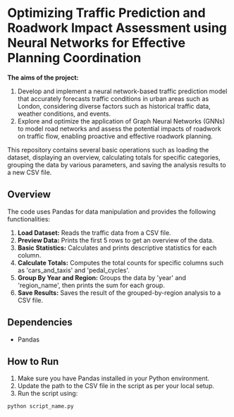 # Optimizing Traffic Prediction and Roadwork Impact Assessment using Neural Networks for Effective Planning Coordination

**The aims of the project:**

1. Develop and implement a neural network-based traffic prediction model that accurately forecasts traffic conditions in urban areas such as London, considering diverse factors such as historical traffic data, weather conditions, and events.
2.	Explore and optimize the application of Graph Neural Networks (GNNs) to model road networks and assess the potential impacts of roadwork on traffic flow, enabling proactive and effective roadwork planning.


This repository contains several basic operations such as loading the dataset, displaying an overview, calculating totals for specific categories, grouping the data by various parameters, and saving the analysis results to a new CSV file.

## Overview

The code uses Pandas for data manipulation and provides the following functionalities:

1. **Load Dataset:** Reads the traffic data from a CSV file.
2. **Preview Data:** Prints the first 5 rows to get an overview of the data.
3. **Basic Statistics:** Calculates and prints descriptive statistics for each column.
4. **Calculate Totals:** Computes the total counts for specific columns such as 'cars_and_taxis' and 'pedal_cycles'.
5. **Group By Year and Region:** Groups the data by 'year' and 'region_name', then prints the sum for each group.
6. **Save Results:** Saves the result of the grouped-by-region analysis to a CSV file.

## Dependencies

- Pandas

## How to Run

1. Make sure you have Pandas installed in your Python environment.
2. Update the path to the CSV file in the script as per your local setup.
3. Run the script using:

```bash
python script_name.py
